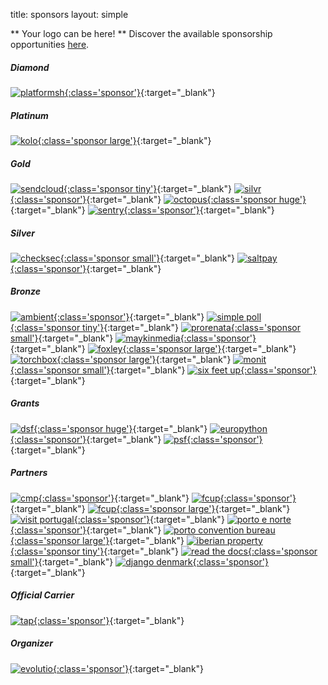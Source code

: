 title: sponsors
layout: simple

** Your logo can be here! ** Discover the available sponsorship opportunities [here](/sponsors/sponsorship/).

##### Diamond

[![platformsh](/static/images/sponsors/platformsh.png){:class='sponsor'}](https://platform.sh/){:target="_blank"} 

##### Platinum

[![kolo](/static/images/sponsors/kolo.svg){:class='sponsor large'}](https://kolo.app/){:target="_blank"} 

##### Gold

[![sendcloud](/static/images/sponsors/sendcloud.png){:class='sponsor tiny'}](https://jobs.sendcloud.com/){:target="_blank"} [![silvr](/static/images/sponsors/silvr.svg){:class='sponsor'}](https://careers.silvr.co/){:target="_blank"} [![octopus](/static/images/sponsors/octopus.png){:class='sponsor huge'}](https://octopus.energy/careers/){:target="_blank"} [![sentry](/static/images/sponsors/sentry.svg){:class='sponsor'}](https://sentry.io/){:target="_blank"} 

##### Silver

[![checksec](/static/images/sponsors/checksec.png){:class='sponsor small'}](https://www.checksec.com/){:target="_blank"} [![saltpay](/static/images/sponsors/SaltPay_Logo_Purple.svg){:class='sponsor'}](https://www.saltpay.co){:target="_blank"} 

##### Bronze

[![ambient](/static/images/sponsors/ambient.svg){:class='sponsor'}](https://ambient.digital/){:target="_blank"} [![simple poll](/static/images/sponsors/simple_poll.svg){:class='sponsor tiny'}](https://simplepoll.rocks/){:target="_blank"} [![prorenata](/static/images/sponsors/prorenata.png){:class='sponsor small'}](https://prorenata.se/){:target="_blank"} [![maykinmedia](/static/images/sponsors/maykin.png){:class='sponsor'}](https://www.maykinmedia.nl/en/){:target="_blank"} [![foxley](/static/images/sponsors/foxley.png){:class='sponsor large'}](https://www.foxleytalent.com/){:target="_blank"} [![torchbox](/static/images/sponsors/torchbox.svg){:class='sponsor large'}](https://torchbox.com/){:target="_blank"} [![monit](/static/images/sponsors/monit.png){:class='sponsor small'}](https://monitdata.com/){:target="_blank"}  [![six feet up](/static/images/sponsors/sfu.png){:class='sponsor'}](https://sixfeetup.com/){:target="_blank"}

##### Grants

[![dsf](/static/images/sponsors/dsf.png){:class='sponsor huge'}](https://www.djangoproject.com/){:target="_blank"} [![europython](/static/images/sponsors/eps.png){:class='sponsor'}](https://www.europython-society.org/){:target="_blank"} [![psf](/static/images/sponsors/psf.png){:class='sponsor'}](https://www.python.org/){:target="_blank"}

##### Partners

[![cmp](/static/images/sponsors/cmp.png){:class='sponsor'}](https://www.porto.pt/en){:target="_blank"} [![fcup](/static/images/sponsors/fcup.png){:class='sponsor'}](https://sigarra.up.pt/fcup/en/web_page.inicial){:target="_blank"} [![fcup](/static/images/sponsors/dcc.png){:class='sponsor large'}](https://www.dcc.fc.up.pt/site/){:target="_blank"} [![visit portugal](/static/images/sponsors/visitportugal.png){:class='sponsor'}](https://www.visitportugal.com/en){:target="_blank"} [![porto e norte](/static/images/sponsors/portoenorte.png){:class='sponsor'}](http://www.portoenorte.pt/en){:target="_blank"} [![porto convention bureau](/static/images/sponsors/pcb.png){:class='sponsor large'}](https://www.portocvb.com/){:target="_blank"} [![iberian property](/static/images/sponsors/ip.svg){:class='sponsor tiny'}](https://iberian.property/){:target="_blank"} [![read the docs](/static/images/sponsors/readthedocs.png){:class='sponsor small'}](https://readthedocs.org/){:target="_blank"} [![django denmark](/static/images/sponsors/djangodk.png){:class='sponsor'}](https://www.django-denmark.org/){:target="_blank"}

##### Official Carrier

[![tap](/static/images/sponsors/tap.svg){:class='sponsor'}](/static/docs/tap.pdf){:target="_blank"}

##### Organizer

[![evolutio](/static/images/sponsors/evolutio.png){:class='sponsor'}](https://evolutio.pt/){:target="_blank"}
